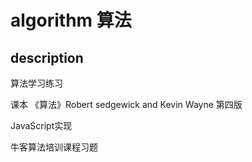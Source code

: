 # algorithm 算法

## description

算法学习练习

课本 《算法》Robert sedgewick and Kevin Wayne 第四版

JavaScript实现

牛客算法培训课程习题
